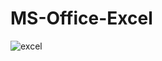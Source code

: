 # MS-Office-Excel
![excel](https://user-images.githubusercontent.com/34274686/54475945-8f24c280-4808-11e9-928f-00c8ea2b5367.jpg)
